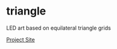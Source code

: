 triangle
========

LED art based on equilateral triangle grids

[Project Site](http://www.misc.name/triangle-attractor/)
